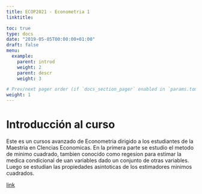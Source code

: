 ```yaml
---
title: ECOP2021 - Econometria 1
linktitle: 

toc: true
type: docs
date: "2019-05-05T00:00:00+01:00"
draft: false
menu:
  example:
    parent: introd
    weight: 2
    parent: descr
    weight: 3

# Prev/next pager order (if `docs_section_pager` enabled in `params.toml`)
weight: 1
---
```


# Introducción al curso

Este es un cursos avanzado de Econometria dirigido a los estudiantes de la Maestria en CIencias Economicas. En la primera parte se estudio el metodo de minimo cuadrado, tambien conocido como regesion para estimar la medica condicional de uan variables dado un conjunto de otras variables. Luego se estudian las propiedades asintoticas de los estimadores minimos cuadrados.

[link](https://github.com/lfsanche/ECOG2046)